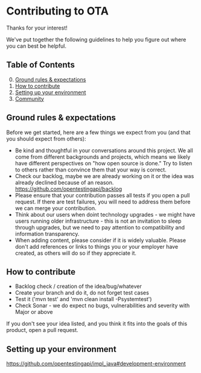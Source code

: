 # Contributing to OTA

Thanks for your interest!

We've put together the following guidelines to help you figure out where you can best be helpful.

## Table of Contents

0. [Ground rules & expectations](#ground-rules--expectations)
0. [How to contribute](#how-to-contribute)
0. [Setting up your environment](#setting-up-your-environment)
0. [Community](#community)

## Ground rules & expectations

Before we get started, here are a few things we expect from you (and that you should expect from others):

* Be kind and thoughtful in your conversations around this project. We all come from different backgrounds and projects, which means we likely have different perspectives on "how open source is done." Try to listen to others rather than convince them that your way is correct.
* Check our backlog, maybe we are already working on it or the idea was already declined because of an reason. https://github.com/opentestingapi/backlog
* Please ensure that your contribution passes all tests if you open a pull request. If there are test failures, you will need to address them before we can merge your contribution.
* Think about our users when doint technology upgrades - we might have users running older infrastructure - this is not an invitation to sleep through upgrades, but we need to pay attention to compatibility and information transparency.
* When adding content, please consider if it is widely valuable. Please don't add references or links to things you or your employer have created, as others will do so if they appreciate it.

## How to contribute

* Backlog check / creation of the idea/bug/whatever
* Create your branch and do it, do not forget test cases
* Test it ('mvn test' and 'mvn clean install -Psystemtest')
* Check Sonar - we do expect no bugs, vulnerabilities and severity with Major or above

If you don't see your idea listed, and you think it fits into the goals of this product, open a pull request.

## Setting up your environment

https://github.com/opentestingapi/impl_java#development-environment
